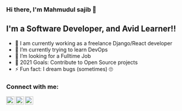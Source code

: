 ### Hi there, I'm Mahmudul sajib  👋

## I'm a Software Developer, and Avid Learner!!

- 🔭 I am currently working as a freelance Django/React developer
- 🌱 I’m currently trying to learn DevOps 
- 🏃 I’m looking for a Fulltime Job
- 🥅 2021 Goals: Contribute to Open Source projects
- ⚡ Fun fact: I dream bugs (sometimes) 🙄

### Connect with me:

[<img align="left" alt="mahmud | Twitter" width="22px" src="https://cdn.jsdelivr.net/npm/simple-icons@v3/icons/twitter.svg" />][twitter]
[<img align="left" alt="mahmud | LinkedIn" width="22px" src="https://cdn.jsdelivr.net/npm/simple-icons@v3/icons/linkedin.svg" />][linkedin]
[<img align="left" alt="mahmud | Instagram" width="22px" src="https://cdn.jsdelivr.net/npm/simple-icons@v3/icons/instagram.svg" />][instagram]


[linkedin]: https://www.linkedin.com/in/mahmud-sajib-756a98185/
[twitter]: https://twitter.com/MahmudSajib18
[instagram]: https://www.instagram.com/mahmud_sajib07/
